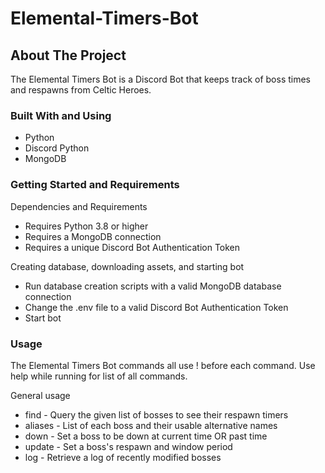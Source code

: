 # Elemental-Timers-Bot
## About The Project

The Elemental Timers Bot is a Discord Bot that keeps track of boss times and respawns from Celtic Heroes. 


### Built With and Using

* Python
* Discord Python
* MongoDB


### Getting Started and Requirements
Dependencies and Requirements
* Requires Python 3.8 or higher
* Requires a MongoDB connection
* Requires a unique Discord Bot Authentication Token

Creating database, downloading assets, and starting bot
* Run database creation scripts with a valid MongoDB database connection
* Change the .env file to a valid Discord Bot Authentication Token
* Start bot

### Usage
The Elemental Timers Bot commands all use ! before each command. Use help while running for list of all commands.

General usage
* find - Query the given list of bosses to see their respawn timers
* aliases - List of each boss and their usable alternative names
* down - Set a boss to be down at current time OR past time
* update - Set a boss's respawn and window period
* log - Retrieve a log of recently modified bosses



